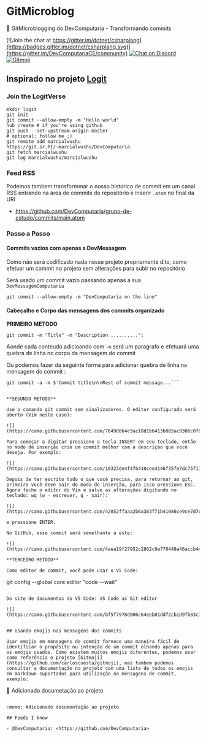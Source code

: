 # GitMicroblog
:book: GitMIcroblogging do DevComputaria - Transformando commits 

[![Join the chat at https://gitter.im/dotnet/csharplang](https://badges.gitter.im/dotnet/csharplang.svg)](https://gitter.im/DevComputariaCE/community) [![Chat on Discord](https://discordapp.com/api/guilds/143867839282020352/widget.png)](https://discord.gg/jxbC46p3mk)[![Gitmoji](https://img.shields.io/badge/gitmoji-%20😜%20😍-FFDD67.svg?style=flat-square)](https://gitmoji.dev)


## Inspirado no projeto [Logit](https://github.com/agentofuser/logit) 

### Join the LogitVerse

```
mkdir logit
git init
git commit --allow-empty -m "Hello world"
hub create # if you're using github
git push --set-upstream origin master
# optional: follow me ;)
git remote add marcialwushu https://git.sr.ht/~marcialwushu/DevComputaria
git fetch marcialwushu
git log marcialwushu/marcialwushu
```

### Feed RSS 

Podemos tambem transformmar o nosso historico de commit em um canal RSS entrando na área de commits do repositório e inserir ```.atom``` no final da URI 

- <https://github.com/DevComputaria/grupo-de-estudo/commits/main.atom>

### Passo a Passo 

#### Commits vazios com apenas a DevMessagem

Como não será codificado nada nesse projeto propriamente dito, como efetuar um commit no projeto sem alterações para subir no repositório 

Será usado um commit vazio passando apenas a sua ```DevMessagemComputaria```

```
git commit --allow-empty -m "DevComputaria on the line"
```

#### Cabeçalho e Corpo das mensagens dos commits organizado

**PRIMEIRO METODO**

```
git commit -m "Title" -m "Description ..........";
```

Aonde cada conteudo adicioando com ```-m``` será um paragrafo e efetuará uma quebra de linha no corpo da mensagem do commit 

Ou podemos fazer da seguinte forma para adicionar quebra de linha na mensagem do commit : 

```
git commit -a -m $'Commit title\n\nRest of commit message...```


**SEGUNDO METODO**

Use o comando git commit sem sinalizadores. O editor configurado será aberto (Vim neste caso):

![](https://camo.githubusercontent.com/7649d864e3ac18d1b6413b085ac9306c0f892a929dd11e090454225ec7865865/68747470733a2f2f692e737461636b2e696d6775722e636f6d2f66383061692e706e67)

Para começar a digitar pressione a tecla INSERT em seu teclado, então no modo de inserção crie um commit melhor com a descrição que você deseja. Por exemplo:

![](https://camo.githubusercontent.com/10323de4f47b410cee4146f35fe7dc75f11e2f07ee22a6e1f7eaf0186273ca9d/68747470733a2f2f692e737461636b2e696d6775722e636f6d2f5051424b332e706e67)

Depois de ter escrito tudo o que você precisa, para retornar ao git, primeiro você deve sair do modo de inserção, para isso pressione ESC. Agora feche o editor do Vim e salve as alterações digitando no teclado: wq (w - escrever, q - sair):

![](https://camo.githubusercontent.com/42852ffaaa2b6a383f71b41086ce9ce7d7c3427d50cd87bbb6d4fbcf6fc616f2/68747470733a2f2f692e737461636b2e696d6775722e636f6d2f43634143592e706e67)

e pressione ENTER.

No GitHub, esse commit será semelhante a este:

![](https://camo.githubusercontent.com/4aea19f27952c2862c9e770448a46accb4e433c0157f3a7f7cc5197d26e41270/68747470733a2f2f692e737461636b2e696d6775722e636f6d2f714b34374b2e706e67)

**TERCEIRO METODO**

Como editor de commit, você pode usar o VS Code:

```
git config --global core.editor "code --wait"
```

Do site de documentos do VS Code: VS Code as Git editor

![](https://camo.githubusercontent.com/bf5f7978d906c64eeb81ddf2cb1d9fb83c7ad125a2fb4c89eecafb8c6aebe917/68747470733a2f2f692e737461636b2e696d6775722e636f6d2f70643465712e676966)


## Usando emojis nas mensagens dos commits

Usar emojis em mensagens de commit fornece uma maneira fácil de identificar o propósito ou intenção de um commit olhando apenas para os emojis usados. Como existem muitos emojis diferentes, podemos usar como referência o projeto [Gitmoji](https://github.com/carloscuesta/gitmoji), mas tambem podemos consultar a documentação no projeto com uma lista de todos os emojis em markdown suportados para utilização na mensagens de commit, exemplo: 

```
:memo: Adicionado documetação ao projeto
```

:memo: Adicionado documentação ao projeto

## Feeds I know

- @DevComputaria: <https://github.com/DevComputaria>


